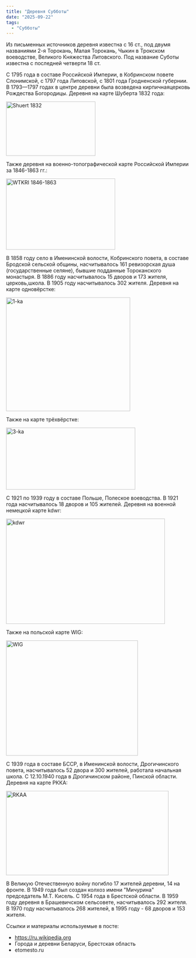 ```yaml
---
title: "Деревня Субботы"
date: "2025-09-22"
tags: 
  - "Субботы"
---
```


Из письменных источников деревня известна с 16 ст., под двумя названиями 2-я Торокань, Малая Торокань, Чыкин в Трокском воеводстве, Великого Княжества Литовского. Под название Суботы известна с последней четверти 18 ст.

С 1795 года в составе Российской Империи, в Кобринском повете Слонимской, с 1797 года Литовской, с 1801 года Гродненской губернии. В 1793—1797 годах в центре деревни была возведена кирпичнаяцерковь Рождества Богородицы. Деревня на карте Шуберта 1832 года:

<img width="244" height="148" alt="Shuert 1832" src="https://github.com/user-attachments/assets/cfd058e0-a02f-43ac-9612-b98c5f5cddbf" />

Также деревня на военно-топографической карте Российской Империи за 1846-1863 гг.:

<img width="298" height="194" alt="WTKRI 1846-1863" src="https://github.com/user-attachments/assets/5f89ff96-255d-48cd-80f7-3f6522c5a759" />

В 1858 году село в Именинской волости, Кобринского повета, в составе Бродской сельской общины, насчитывалось 161 ревизорская душа (государственные селяне), бывшие подданные Тороканского монастыря. В 1886 году насчитывалось 15 дворов и 173 жителя, церковь,школа. В 1905 году насчитывалось 302 жителя. Деревня на карте одновёрстке:

<img width="339" height="310" alt="1-ka" src="https://github.com/user-attachments/assets/6d9e5328-2bfb-455e-8c27-58052b5af53f" />

Также на карте трёхвёрстке:

<img width="353" height="169" alt="3-ka" src="https://github.com/user-attachments/assets/9fd18419-f4d7-44ca-a4fb-e3eb018a4758" />

С 1921 по 1939 году в составе Польше, Полеское воеводства. В 1921 года насчитывалось 18 дворов и 105 жителей. Деревня на военной немецкой карте kdwr:

<img width="434" height="287" alt="kdwr" src="https://github.com/user-attachments/assets/c39ac51b-af36-4d54-a910-4ffad9379a04" />

Также на польской карте WIG:

<img width="360" height="314" alt="WIG" src="https://github.com/user-attachments/assets/983339ec-1577-46b6-abe4-879f1ae682f3" />

С 1939 года в составе БССР, в Именинской волости, Дрогичинского повета, насчитывалось 52 двора и 300 жителей, работала начальная школа. С 12.10.1940 года в Дрогичинском районе, Пинской области. Деревня на карте РККА:

<img width="444" height="230" alt="RKAA" src="https://github.com/user-attachments/assets/7e8b5da3-54cb-43b3-ac6a-b59f2f196645" />

В Великую Отечественную войну погибло 17 жителей деревни, 14 на фронте. В 1949 года был создан колхоз имени "Мичурина" председатель М.Т. Кисель. С 1954 года в Брестской области. В 1959 году деревня в Брашевичском сельсовете, насчитывалось 292 жителя. В 1970 году насчитывалось 268 жителей, в 1995 году - 68 дворов и 153 жителя.

Ссылки и материалы используемые в посте:
- https://ru.wikipedia.org
- Города и деревни Беларуси, Брестская область
- etomesto.ru
